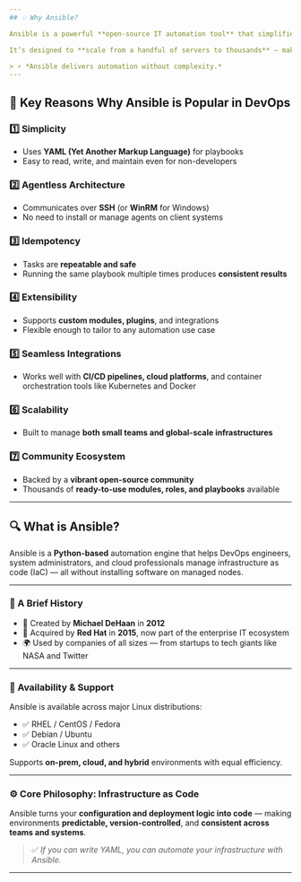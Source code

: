 ```yaml
---
## 💡 Why Ansible?

Ansible is a powerful **open-source IT automation tool** that simplifies configuration management, application deployment, and orchestration across diverse infrastructures.

It’s designed to **scale from a handful of servers to thousands** — making it ideal for DevOps professionals automating everything from small development environments to enterprise-grade production systems.

> ⚡ *Ansible delivers automation without complexity.*
---
```


## 🚀 Key Reasons Why Ansible is Popular in DevOps

### 1️⃣ Simplicity

- Uses **YAML (Yet Another Markup Language)** for playbooks
- Easy to read, write, and maintain even for non-developers

### 2️⃣ Agentless Architecture

- Communicates over **SSH** (or **WinRM** for Windows)
- No need to install or manage agents on client systems

### 3️⃣ Idempotency

- Tasks are **repeatable and safe**
- Running the same playbook multiple times produces **consistent results**

### 4️⃣ Extensibility

- Supports **custom modules, plugins**, and integrations
- Flexible enough to tailor to any automation use case

### 5️⃣ Seamless Integrations

- Works well with **CI/CD pipelines, cloud platforms**, and container orchestration tools like Kubernetes and Docker

### 6️⃣ Scalability

- Built to manage **both small teams and global-scale infrastructures**

### 7️⃣ Community Ecosystem

- Backed by a **vibrant open-source community**
- Thousands of **ready-to-use modules, roles, and playbooks** available

---

## 🔍 What is Ansible?

Ansible is a **Python-based** automation engine that helps DevOps engineers, system administrators, and cloud professionals manage infrastructure as code (IaC) — all without installing software on managed nodes.

---

### 📜 A Brief History

- 🧠 Created by **Michael DeHaan** in **2012**
- 🏢 Acquired by **Red Hat** in **2015**, now part of the enterprise IT ecosystem
- 🌍 Used by companies of all sizes — from startups to tech giants like NASA and Twitter

---

### 🧱 Availability & Support

Ansible is available across major Linux distributions:

- ✅ RHEL / CentOS / Fedora
- ✅ Debian / Ubuntu
- ✅ Oracle Linux and others

Supports **on-prem, cloud, and hybrid** environments with equal efficiency.

---

### ⚙️ Core Philosophy: Infrastructure as Code

Ansible turns your **configuration and deployment logic into code** — making environments **predictable, version-controlled**, and **consistent across teams and systems**.

> ✅ _If you can write YAML, you can automate your infrastructure with Ansible._

---


